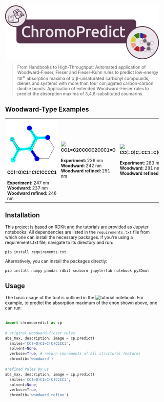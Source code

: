 
![](chromopredict_header.png)

> From Handbooks to High-Throughput: Automated application of Woodward-Fieser, Fieser and Fieser-Kuhn rules to predict low-energy ππ<sup>∗</sup> absorption maxima of α,β-unsaturated carbonyl compounds, dienes and systems with more than four conjugated carbon-carbon double bonds.
> Application of extended Woodward-Fieser rules to predict the absorption maxima of 3,4,6-substituted coumarins.

## Woodward-Type Examples

<table>
  <tr>
    <td align="left">
      <img src="https://github.com/CompPhotoChem/ChromoPredict/blob/main/examples/CC(%3DO)C1%3DC(C)CCCC1.png" width="300px"><br>
      <b>CC(=O)C1=C(C)CCCC1</b><br>
      <br>
      <b>Experiment:</b> 247 nm<br>
      <b>Woodward:</b> 237 nm<br>
      <b>Woodward refined:</b> 246 nm<br>
    </td>
    <td align="left">
      <img src="https://github.com/CompPhotoChem/Woodward_Fieser_Rules/blob/main/examples/CC1%3DC2CCCCC2CCC1%3DO.png" width="300px"><br>
      <b>CC1=C2CCCCC2CCC1=O</b><br>
      <br>
      <b>Experiment:</b> 239 nm<br>
      <b>Woodward:</b> 242 nm<br>
      <b>Woodward refined:</b> 251 nm<br>
    </td>
    <td align="left">
      <img src="https://github.com/CompPhotoChem/Woodward_Fieser_Rules/blob/main/examples/CC(%3DO)C%3DCC1%3DC(C)CCCC1(C)C.png" width="300px"><br>
      <b>CC(=O)C=CC1=C(C)CCCC1(C)C</b><br>
      <br>
      <b>Experiment:</b> 283 nm<br>
      <b>Woodward:</b> 281 nm<br>
      <b>Woodward refined:</b> 281 nm<br>
    </td>
  </tr>
</table>

## Installation

This project is based on RDKit and the tutorials are provided as Jupyter notebooks.
All dependencies are listed in the `requirements.txt` file from which one can install the necessary packages. 
If you're using a requirements.txt file, navigate to its directory and run:

```
pip install requirements.txt
```

Alternatively, you can install the packages directly:

```
pip install numpy pandas rdkit seaborn jupyterlab notebook py3Dmol
```

## Usage

The basic usage of the tool is outlined in the ![tutorial notebook](https://github.com/CompPhotoChem/ChromoPredict/blob/main/examples/01_tutorial_ChromoPredict.ipynb). 
For example, to predict the absorption maximum of the enon shown above, one can run:

```python

import chromopredict as cp

# original woodward-fieser rules
abs_max, description, image = cp.predict(
  smiles='CC(=O)C1=C(C)CCCC1',
  solvent=None,
  verbose=True, # return increments of all structural features
  chromlib='woodward')

#refined rules by us
abs_max, description, image = cp.predict(
  smiles='CC(=O)C1=C(C)CCCC1',
  solvent=None,
  verbose=True,
  chromlib='woodward_refine')

```
